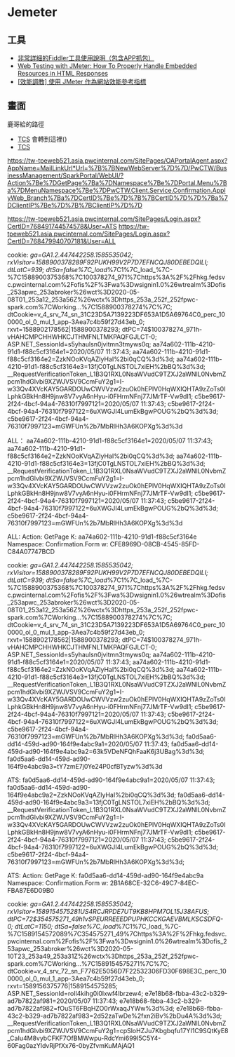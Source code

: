 # Jemeter

## 工具
* [非常詳細的Fiddler工具使用說明（包含APP抓包）](https://codertw.com/%E7%A8%8B%E5%BC%8F%E8%AA%9E%E8%A8%80/32041/)
* [Web Testing with JMeter: How To Properly Handle Embedded Resources in HTML Responses](https://www.blazemeter.com/blog/web-testing-jmeter-how-properly-handle-embedded-resources-html-responses)
* [[效能調教] 使用 JMeter 作為網站效能參考指標](https://dotblogs.com.tw/wasichris/2017/06/06/013503)

## 畫面

鹿哥給的路徑
* [TCS](
https://tw-tpeweb521.asia.pwcinternal.com/SitePages/OAPortalAgent.aspx?AppName=MailLinkUrl*Url={{ASRWebServer}}/PwCTW/Client/Service/Confirmation/WebUI_Branch/?Action{e}GetPage{a}Namespace{e}Confirmation.Form{a}CertID{e}{{CertID}}{a}ClientIP{e}{{ClientIP}}*Width=480*Height=330
)
會轉到這裡()
* [TCS](https://tw-tpeapp507.asia.pwcinternal.com/PwCTW/Client/Service/Confirmation/WebUI_Branch/SmartPage/ExecAction?Action=GetPage&K=aa74a602-111b-4210-91d1-f88c5cf3164e&Namespace=Confirmation.Form&w=202D60E0-01C5-44CB-9881-943FFE2260C9)


https://tw-tpeweb521.asia.pwcinternal.com/SitePages/OAPortalAgent.aspx?AppName=MailLinkUrl*Url=%7B%7BNewWebServer%7D%7D/PwCTW/BusinessManagement/SparkPortal/WebUI/?Action%7Be%7DGetPage%7Ba%7DNamespace%7Be%7DPortal.Menu%7Ba%7DMenuNamespace%7Be%7DPwCTW.Client.Service.Confirmation.ApplyWeb_Branch%7Ba%7DCertID%7Be%7D%7B%7BCertID%7D%7D%7Ba%7DClientIP%7Be%7D%7B%7BClientIP%7D%7D


https://tw-tpeweb521.asia.pwcinternal.com/SitePages/Login.aspx?CertID=768491744574578&User=ATS
https://tw-tpeweb521.asia.pwcinternal.com/SitePages/Login.aspx?CertID=768479940707181&User=ALL



cookie: _ga=GA1.2.447442258.1585535042; rxVisitor=1588900378289F92PUKH99V2P7D7EFNCQJ80DEBEDQILI; dtLatC=939; dtSa=false%7C_load_%7C1%7C_load_%7C-%7C1588900375368%7C100378274_971%7Chttps%3A%2F%2Fhkg.fedsvc.pwcinternal.com%2Fofis%2F%3Fwa%3Dwsignin1.0%26wtrealm%3Dofis_253apwc_253abroker%26wct%3D2020-05-08T01_253a12_253a56Z%26wctx%3Dhttps_253a_252f_252fpwc-spark.com%7CWorking...%7C1588900378274%7C%7C; dtCookie=v_4_srv_74_sn_31C23D5A7139223DF653A1D5A69764C0_perc_100000_ol_0_mul_1_app-3Aea7c4b59f27d43eb_0; rxvt=1588902178562|1588900378293; dtPC=74$100378274_971h-vHAHCMPCHHWHKCJTHMFNLTMKPAQFGJLCT-0; ASP.NET_SessionId=s5yhaulsn0jvitmn3tmyws0q; aa74a602-111b-4210-91d1-f88c5cf3164e1=2020/05/07 11:37:43; aa74a602-111b-4210-91d1-f88c5cf3164e2=ZzkNOoKVqAZlyHaI%2bi0qCQ%3d%3d; aa74a602-111b-4210-91d1-f88c5cf3164e3=13fjC0TgLNSTOL7xiEH%2bBQ%3d%3d; __RequestVerificationToken_L1B3Q1RXL0NsaWVudC9TZXJ2aWNlL0NvbmZpcm1hdGlvbi9XZWJVSV9CcmFuY2g1=I-w33Qv4XVcKAY5GARDOUwCWVVzw2zuOk0hEPIV0HqWXIQHTA9zZoTs0ILphkGBkHn8H9jnw8V7vyA6nHyu-i0FHrmNFnj77JMrTF-Vw9dI1; c5be9617-2f24-4bcf-94a4-76310f7997121=2020/05/07 11:37:43; c5be9617-2f24-4bcf-94a4-76310f7997122=6uXWGJI4LumEkBgwPOUG%2bQ%3d%3d; c5be9617-2f24-4bcf-94a4-76310f7997123=mGWFUn%2b7MbRlHh3A6KOPXg%3d%3d

ALL：
aa74a602-111b-4210-91d1-f88c5cf3164e1=2020/05/07 11:37:43; aa74a602-111b-4210-91d1-f88c5cf3164e2=ZzkNOoKVqAZlyHaI%2bi0qCQ%3d%3d; aa74a602-111b-4210-91d1-f88c5cf3164e3=13fjC0TgLNSTOL7xiEH%2bBQ%3d%3d; __RequestVerificationToken_L1B3Q1RXL0NsaWVudC9TZXJ2aWNlL0NvbmZpcm1hdGlvbi9XZWJVSV9CcmFuY2g1=I-w33Qv4XVcKAY5GARDOUwCWVVzw2zuOk0hEPIV0HqWXIQHTA9zZoTs0ILphkGBkHn8H9jnw8V7vyA6nHyu-i0FHrmNFnj77JMrTF-Vw9dI1; c5be9617-2f24-4bcf-94a4-76310f7997121=2020/05/07 11:37:43; c5be9617-2f24-4bcf-94a4-76310f7997122=6uXWGJI4LumEkBgwPOUG%2bQ%3d%3d; c5be9617-2f24-4bcf-94a4-76310f7997123=mGWFUn%2b7MbRlHh3A6KOPXg%3d%3d

ALL:
Action: GetPage
K: aa74a602-111b-4210-91d1-f88c5cf3164e
Namespace: Confirmation.Form
w: CFE8969D-08CB-4545-85FD-C84A07747BCD


cookie: _ga=GA1.2.447442258.1585535042; rxVisitor=1588900378289F92PUKH99V2P7D7EFNCQJ80DEBEDQILI; dtLatC=939; dtSa=false%7C_load_%7C1%7C_load_%7C-%7C1588900375368%7C100378274_971%7Chttps%3A%2F%2Fhkg.fedsvc.pwcinternal.com%2Fofis%2F%3Fwa%3Dwsignin1.0%26wtrealm%3Dofis_253apwc_253abroker%26wct%3D2020-05-08T01_253a12_253a56Z%26wctx%3Dhttps_253a_252f_252fpwc-spark.com%7CWorking...%7C1588900378274%7C%7C; dtCookie=v_4_srv_74_sn_31C23D5A7139223DF653A1D5A69764C0_perc_100000_ol_0_mul_1_app-3Aea7c4b59f27d43eb_0; rxvt=1588902178562|1588900378293; dtPC=74$100378274_971h-vHAHCMPCHHWHKCJTHMFNLTMKPAQFGJLCT-0; ASP.NET_SessionId=s5yhaulsn0jvitmn3tmyws0q; aa74a602-111b-4210-91d1-f88c5cf3164e1=2020/05/07 11:37:43; aa74a602-111b-4210-91d1-f88c5cf3164e2=ZzkNOoKVqAZlyHaI%2bi0qCQ%3d%3d; aa74a602-111b-4210-91d1-f88c5cf3164e3=13fjC0TgLNSTOL7xiEH%2bBQ%3d%3d; __RequestVerificationToken_L1B3Q1RXL0NsaWVudC9TZXJ2aWNlL0NvbmZpcm1hdGlvbi9XZWJVSV9CcmFuY2g1=I-w33Qv4XVcKAY5GARDOUwCWVVzw2zuOk0hEPIV0HqWXIQHTA9zZoTs0ILphkGBkHn8H9jnw8V7vyA6nHyu-i0FHrmNFnj77JMrTF-Vw9dI1; c5be9617-2f24-4bcf-94a4-76310f7997121=2020/05/07 11:37:43; c5be9617-2f24-4bcf-94a4-76310f7997122=6uXWGJI4LumEkBgwPOUG%2bQ%3d%3d; c5be9617-2f24-4bcf-94a4-76310f7997123=mGWFUn%2b7MbRlHh3A6KOPXg%3d%3d; fa0d5aa6-dd14-459d-ad90-164f9e4abc9a1=2020/05/07 11:37:43; fa0d5aa6-dd14-459d-ad90-164f9e4abc9a2=63k5VDeNFQhFaaK6j3UBag%3d%3d; fa0d5aa6-dd14-459d-ad90-164f9e4abc9a3=tY7zmE7j0Ye24P0cfBTyzw%3d%3d

ATS:
fa0d5aa6-dd14-459d-ad90-164f9e4abc9a1=2020/05/07 11:37:43; fa0d5aa6-dd14-459d-ad90-164f9e4abc9a2=ZzkNOoKVqAZlyHaI%2bi0qCQ%3d%3d; fa0d5aa6-dd14-459d-ad90-164f9e4abc9a3=13fjC0TgLNSTOL7xiEH%2bBQ%3d%3d; __RequestVerificationToken_L1B3Q1RXL0NsaWVudC9TZXJ2aWNlL0NvbmZpcm1hdGlvbi9XZWJVSV9CcmFuY2g1=I-w33Qv4XVcKAY5GARDOUwCWVVzw2zuOk0hEPIV0HqWXIQHTA9zZoTs0ILphkGBkHn8H9jnw8V7vyA6nHyu-i0FHrmNFnj77JMrTF-Vw9dI1; c5be9617-2f24-4bcf-94a4-76310f7997121=2020/05/07 11:37:43; c5be9617-2f24-4bcf-94a4-76310f7997122=6uXWGJI4LumEkBgwPOUG%2bQ%3d%3d; c5be9617-2f24-4bcf-94a4-76310f7997123=mGWFUn%2b7MbRlHh3A6KOPXg%3d%3d;

ATS:
Action: GetPage
K: fa0d5aa6-dd14-459d-ad90-164f9e4abc9a
Namespace: Confirmation.Form
w: 2B1A68CE-32C6-49C7-84EC-FBA87E6D09B0



cookie: _ga=GA1.2.447442258.1585535042; rxVisitor=1589154575281US4RCJRPDE7UT9KB8HPM7OL15J38AFUS; dtPC=72$354575271_49h1vSPEURREEEDPUPHKCCKGAEVBMLKSCSDFQ-0; dtLatC=1150; dtSa=false%7C_load_%7C1%7C_load_%7C-%7C1589154572089%7C354575271_49%7Chttps%3A%2F%2Fhkg.fedsvc.pwcinternal.com%2Fofis%2F%3Fwa%3Dwsignin1.0%26wtrealm%3Dofis_253apwc_253abroker%26wct%3D2020-05-10T23_253a49_253a31Z%26wctx%3Dhttps_253a_252f_252fpwc-spark.com%7CWorking...%7C1589154575271%7C%7C; dtCookie=v_4_srv_72_sn_F7762E5056D7F22532306FD30F698E3C_perc_100000_ol_0_mul_1_app-3Aea7c4b59f27d43eb_0; rxvt=1589156375776|1589154575285; ASP.NET_SessionId=roll4kihg0i0lxwf4lbrzew4; e7e18b68-fbba-43c2-b329-ad7b7822af981=2020/05/07 11:37:43; e7e18b68-fbba-43c2-b329-ad7b7822af982=fOuST6FBqHZO0rWxaqJYWw%3d%3d; e7e18b68-fbba-43c2-b329-ad7b7822af983=2d52zaTwDe%2fxn2iBv%2bDu4A%3d%3d; __RequestVerificationToken_L1B3Q1RXL0NsaWVudC9TZXJ2aWNlL0NvbmZpcm1hdGlvbi9XZWJVSV9CcmFuY2g1=cpSloHZJu7Kbgbqfu17YI1C9SQtKyE8_CaIu4M8vybCFKF7OfBMWwpu-RdcYmi699I5C5Y4-60Fag0azYldvRjPfXx76-0byZfvmKuMAjAQ1
